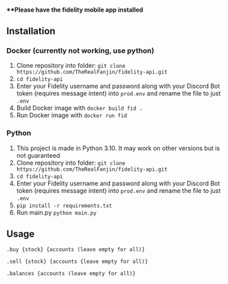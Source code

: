 #### **Please have the fidelity mobile app installed
## Installation
### Docker (currently not working, use python)
1. Clone repository into folder: `git clone https://github.com/TheRealFanjin/fidelity-api.git`
2. `cd fidelity-api`
3. Enter your Fidelity username and password along with your Discord Bot token (requires message intent) into `prod.env` and rename the file to just `.env`
4. Build Docker image with `docker build fid .`
5. Run Docker image with `docker run fid`

### Python
1. This project is made in Python 3.10. It may work on other versions but is not guaranteed
2. Clone repository into folder: `git clone https://github.com/TheRealFanjin/fidelity-api.git`
3. `cd fidelity-api`
4. Enter your Fidelity username and password along with your Discord Bot token (requires message intent) into `prod.env` and rename the file to just `.env`
5. `pip install -r requirements.txt`
6. Run main.py `python main.py`

## Usage
`.buy {stock} {accounts (leave empty for all)}`

`.sell {stock} {accounts {leave empty for all)}`

`.balances {accounts (leave empty for all)}`